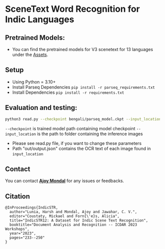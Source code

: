 # SceneText Word Recognition for Indic Languages

## Pretrained Models:
- You can find the pretrained models for V3 scenetext for 13 languages under the [Assets](https://github.com/NLTM-IIITH/OCR-V3-ST/releases/tag/v3).

## Setup
- Using Python = 3.10+
- Install Parseq Dependencies `pip install -r parseq_requirements.txt`
- Install Dependencies `pip install -r requirements.txt`

## Evaluation and testing:

```bash
python3 read.py --checkpoint bengali/parseq_model.ckpt --input_location test_data --output_location out
```
`--checkpoint` is trained model path containing model checkpoint
`--input_location` is the path to folder containing the inference images

- Please see read.py file, if you want to change these parameters 
- Path "out/output.json" contains the OCR text of each image found in `input_location`

## Contact

You can contact **[Ajoy Mondal](mailto:ajoy.mondal@iiit.ac.in)** for any issues or feedbacks.

## Citation

```
@InProceedings{IndicSTR,
  author="Lunia, Harsh and Mondal, Ajoy and Jawahar, C. V.",
  editor="Coustaty, Mickael and Forn{\'e}s, Alicia",
  title="IndicSTR12: A Dataset for Indic Scene Text Recognition",
  booktitle="Document Analysis and Recognition -- ICDAR 2023 Workshops",
  year="2023",
  pages="233--250"
}
```